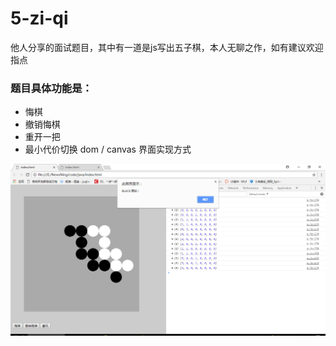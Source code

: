 # 5-zi-qi
他人分享的面试题目，其中有一道是js写出五子棋，本人无聊之作，如有建议欢迎指点

### 题目具体功能是：
- 悔棋
- 撤销悔棋
- 重开一把
- 最小代价切换 dom / canvas 界面实现方式

![游戏截图](http://github.com/NewsNing/5-zi-qi/raw/master/other/2.png)
